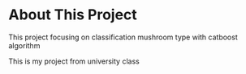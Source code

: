 # About This Project
This project focusing on classification mushroom type with catboost algorithm

This is my project from university class
